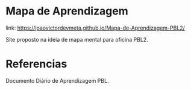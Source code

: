 # Mapa de Aprendizagem

link: https://joaovictordevmeta.github.io/Mapa-de-Aprendizagem-PBL2/

Site proposto na ideia de mapa mental para oficina PBL2.

# Referencias

Documento Diário de Aprendizagem PBL.